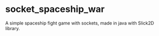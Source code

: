 socket_spaceship_war
====================

A simple spaceship fight game with sockets, made in java with Slick2D library.
